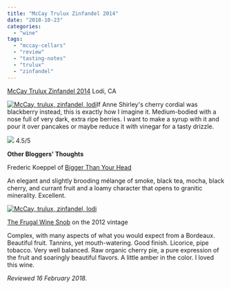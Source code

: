 ```yaml
---
title: "McCay Trulux Zinfandel 2014"
date: "2018-10-23"
categories:
  - "wine"
tags:
  - "mccay-cellars"
  - "review"
  - "tasting-notes"
  - "trulux"
  - "zinfandel"
---
```


[McCay Trulux Zinfandel 2014](http://www.mccaycellars.com/) Lodi, CA

[![McCay, trulux, zinfandel, lodi](http://s3.amazonaws.com/thegourmez-wpmedia/2018/08/Zins-2-2-400x500.jpg)](http://s3.amazonaws.com/thegourmez-wpmedia/2018/08/Zins-2-2.jpg)If Anne Shirley's cherry cordial was blackberry instead, this is exactly how I imagine it. Medium-bodied with a nose full of very dark, extra ripe berries. I want to make a syrup with it and pour it over pancakes or maybe reduce it with vinegar for a tasty drizzle.




<div class="caption">

[![](http://s3.amazonaws.com/thegourmez-wpmedia/2009/02/rating_truffle1.gif)](http://s3.amazonaws.com/thegourmez-wpmedia/2009/02/rating_truffle1.gif) 4.5/5</div>


**Other Bloggers' Thoughts**

Frederic Koeppel of [Bigger Than Your Head](http://biggerthanyourhead.net/2018/03/07/a-celebration-of-zinfandel-part-one-five-wineries/)

An elegant and slightly brooding mélange of smoke, black tea, mocha, black cherry, and currant fruit and a loamy character that opens to granitic minerality. Excellent.

[![McCay, trulux, zinfandel, lodi](http://s3.amazonaws.com/thegourmez-wpmedia/2018/08/Zins-3-2-375x500.jpg)](http://s3.amazonaws.com/thegourmez-wpmedia/2018/08/Zins-3-2.jpg)

[The Frugal Wine Snob](http://www.thefrugalwinesnob.com/2014/09/09/lodi-native-project-great-idea-great-wine/) on the 2012 vintage

Complex, with many aspects of what you would expect from a Bordeaux. Beautiful fruit. Tannins, yet mouth-watering. Good finish. Licorice, pipe tobacco. Very well balanced. Raw organic cherry pie, a pure expression of the fruit and soaringly beautiful flavors. A little amber in the color. I loved this wine.

_Reviewed 16 February 2018._
